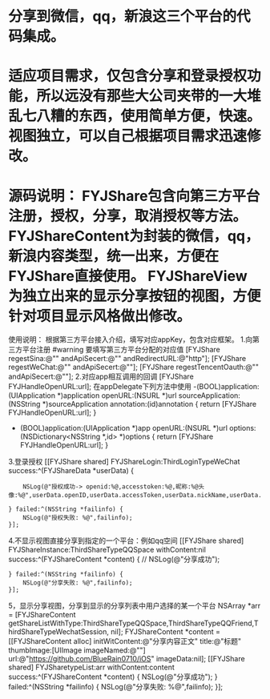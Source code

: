 分享到微信，qq，新浪这三个平台的代码集成。
===
适应项目需求，仅包含分享和登录授权功能，所以远没有那些大公司夹带的一大堆乱七八糟的东西，使用简单方便，快速。视图独立，可以自己根据项目需求迅速修改。
==
源码说明：
FYJShare包含向第三方平台注册，授权，分享，取消授权等方法。
FYJShareContent为封装的微信，qq，新浪内容类型，统一出来，方便在FYJShare直接使用。
FYJShareView为独立出来的显示分享按钮的视图，方便针对项目显示风格做出修改。
==
使用说明：
根据第三方平台接入介绍，填写对应appKey，包含对应框架。
1.向第三方平台注册
#warning    要填写第三方平台分配的对应值
    [FYJShare regestSina:@"" andApiSecert:@"" andRedirectURL:@"http"];
    [FYJShare regestWeChat:@"" andApiSecert:@""];
    [FYJShare regestTencentOauth:@"" andApiSecert:@""];
2.对应app相互调用的回调
   [FYJShare FYJHandleOpenURL:url];
在appDelegate下列方法中使用
-(BOOL)application:(UIApplication *)application openURL:(NSURL *)url sourceApplication:(NSString *)sourceApplication annotation:(id)annotation
{
    return [FYJShare FYJHandleOpenURL:url];
}

- (BOOL)application:(UIApplication *)app openURL:(NSURL *)url options:(NSDictionary<NSString *,id> *)options {
    return [FYJShare FYJHandleOpenURL:url];
}

3.登录授权
    [[FYJShare shared] FYJShareLogin:ThirdLoginTypeWeChat success:^(FYJShareData *userData) {
        
        NSLog(@"授权成功-> openid:%@,accesstoken:%@,昵称:%@头像:%@",userData.openID,userData.accessToken,userData.nickName,userData.userPic);
        
    } failed:^(NSString *failinfo) {
        NSLog(@"授权失败: %@",failinfo);
    }];
4.不显示视图直接分享到指定的一个平台：例如qq空间
    [[FYJShare shared] FYJShareInstance:ThirdShareTypeQQSpace withContent:nil success:^(FYJShareContent *content) {
        //
        NSLog(@"分享成功");
        
    } failed:^(NSString *failinfo) {
        NSLog(@"分享失败: %@",failinfo);
    }];
5，显示分享视图，分享到显示的分享列表中用户选择的某一个平台
    NSArray *arr = [FYJShareContent getShareListWithType:ThirdShareTypeQQSpace,ThirdShareTypeQQFriend,ThirdShareTypeWechatSession, nil];
    FYJShareContent *content = [[FYJShareContent alloc] initWitContent:@"分享内容正文" title:@"标题" thumbImage:[UIImage imageNamed:@""] url:@"https://github.com/BlueRain0710/iOS" imageData:nil];
    [[FYJShare shared] FYJSharetypeList:arr withContent:content success:^(FYJShareContent *content) {
        NSLog(@"分享成功");
    } failed:^(NSString *failinfo) {
        NSLog(@"分享失败: %@",failinfo);
    }];
